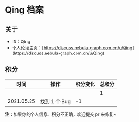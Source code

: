 # Qing 档案

## 关于

- ID：Qing
- 个人论坛主页：[https://discuss.nebula-graph.com.cn/u/Qing](https://discuss.nebula-graph.com.cn/u/Qing)

## 积分

| 时间 | 操作 | 积分变化 | 总积分  |
| --- | --- | --- | --- |
|  |  |  | 1 |
| 2021.05.25 | 找到 1 个 Bug | +1 |  |

**注**：如果你的个人信息、积分不正确，欢迎提交 pr 来修复~